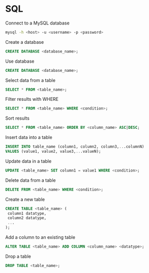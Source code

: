 # SQL

Connect to a MySQL database
```bash
mysql -h <host> -u <username> -p <password>
```

Create a database
```sql
CREATE DATABASE <database_name>; 
```

Use database
```sql
CREATE DATABASE <database_name>; 
```

Select data from a table
```sql
SELECT * FROM <table_name>;
```

Filter results with WHERE
```sql
SELECT * FROM <table_name> WHERE <condition>;
```

Sort results
```sql
SELECT * FROM <table_name> ORDER BY <column_name> ASC|DESC;
```

Insert data into a table
```sql
INSERT INTO table_name (column1, column2, column3,...columnN)
VALUES (value1, value2, value3,...valueN);
```

Update data in a table
```sql
UPDATE <table_name> SET column1 = value1 WHERE <condition>;
```

Delete data from a table
```sql
DELETE FROM <table_name> WHERE <condition>;
```

Create a new table
```sql
CREATE TABLE <table_name> (
 column1 datatype,
 column2 datatype,
 ...
);
```

Add a column to an existing table
```sql
ALTER TABLE <table_name> ADD COLUMN <column_name> <datatype>;
```

Drop a table
```sql
DROP TABLE <table_name>;
```